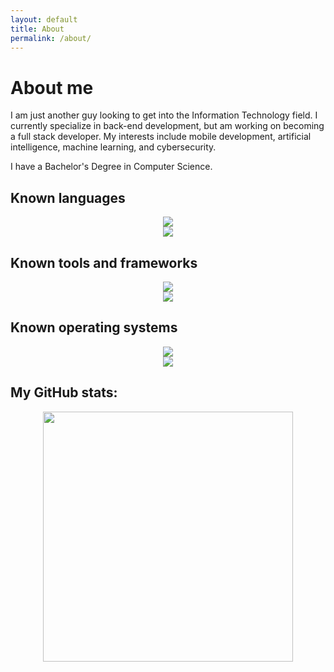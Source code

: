 ```yaml
---
layout: default
title: About
permalink: /about/
---
```


<h1>About me</h1>
<p>I am just another guy looking to get into the Information Technology field. I currently specialize
in back-end development, but am working on becoming a full stack developer. My interests include
mobile development, artificial intelligence, machine learning, and cybersecurity.</p>

<p>I have a Bachelor's Degree in Computer Science.</p>

<h2>Known languages</h2>

<div align="center" class="d-none d-sm-block" id="desktop">
  <a href="https://skillicons.dev">
    <img src="https://skillicons.dev/icons?i=c,cs,cpp,css,html,java,js,kotlin,md,py,swift" />
  </a>
</div>

<div align="center" class="d-block d-sm-none" id="mobile">
  <a href="https://skillicons.dev">
    <img src="https://skillicons.dev/icons?i=c,cs,cpp,css,html,java,js,kotlin,md,py,swift&perline=5" />
  </a>
</div>

<h2>Known tools and frameworks</h2>

<div align="center" class="d-none d-sm-block" id="desktop">
  <a href="https://skillicons.dev">
    <img src="https://skillicons.dev/icons?i=androidstudio,bash,django,git,idea,pycharm,qt,visualstudio,vscode">
  </a>
</div>

<div align="center" class="d-block d-sm-none" id="mobile">
  <a href="https://skillicons.dev">
    <img src="https://skillicons.dev/icons?i=androidstudio,bash,django,git,idea,pycharm,qt,visualstudio,vscode&perline=5" />
  </a>
</div>

<h2>Known operating systems</h2>

<div align="center" class="d-none d-sm-block" id="desktop">
  <a href="https://skillicons.dev">
    <img src="https://skillicons.dev/icons?i=arch,apple,ubuntu,windows">
  </a>
</div>

<div align="center" class="d-block d-sm-none" id="mobile">
  <a href="https://skillicons.dev">
    <img src="https://skillicons.dev/icons?i=arch,apple,ubuntu,windows&perline=5">
  </a>
</div>

<h2>My GitHub stats:</h2>

<div align="center">
  <a href="https://github.com/tangalbert919">
    <img src="https://github-readme-stats.vercel.app/api?username=tangalbert919" width=400 />
  </a>
</div>
